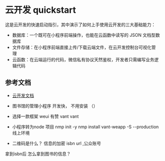 # 云开发 quickstart

这是云开发的快速启动指引，其中演示了如何上手使用云开发的三大基础能力：

- 数据库：一个既可在小程序前端操作，也能在云函数中读写的 JSON 文档型数据库
- 文件存储：在小程序前端直接上传/下载云端文件，在云开发控制台可视化管理
- 云函数：在云端运行的代码，微信私有协议天然鉴权，开发者只需编写业务逻辑代码

## 参考文档

- [云开发文档](https://developers.weixin.qq.com/miniprogram/dev/wxcloud/basis/getting-started.html)

- 图书馆的管理小程序 
    开发快， 不用安装 （）
- 选择一款框架
    weui  有赞 vant
    vant
- 小程序转为node 项目
    nmp init -y
    nmp install vant-weapp -S --production
    线上环境

- 二维码是什么？
信息的加密
isbn url ,公众账号

拿到isbn后 怎么拿到图书的信息？